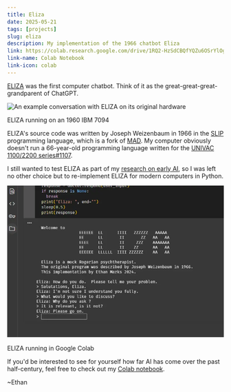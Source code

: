 ```yaml
---
title: Eliza
date: 2025-05-21
tags: [projects]
slug: eliza
description: My implementation of the 1966 chatbot Eliza
link: https://colab.research.google.com/drive/1RQ2-HzSdCBQfYQZu6OSrYlOgOHqbQpn_
link-name: Colab Notebook
link-icon: colab
---
```


[ELIZA](https://en.wikipedia.org/wiki/ELIZA) was the first computer chatbot. Think of it as the great-great-great-grandparent of ChatGPT.

![An example conversation with ELIZA on its original hardware](https://upload.wikimedia.org/wikipedia/commons/thumb/7/79/ELIZA_conversation.png/500px-ELIZA_conversation.png)

ELIZA running on an 1960 IBM 7094

ELIZA's source code was written by Joseph Weizenbaum in 1966 in the [SLIP](https://en.wikipedia.org/wiki/SLIP_(programming_language)) programming language, which is a fork of [MAD](https://en.wikipedia.org/wiki/MAD_(programming_language)). My computer obviously doesn't run a 66-year-old programming language written for the [UNIVAC 1100/2200 series#1107](https://en.wikipedia.org/wiki/UNIVAC_1100/2200_series#1107).

I still wanted to test ELIZA as part of my [research on early AI](../blog/curios/earlyai.html), so I was left no other choice but to re-implement ELIZA for modern computers in Python.

![An example conversation with ELIZA running in my Colab notebook](images/eliza_colab.webp)

ELIZA running in Google Colab

If you'd be interested to see for yourself how far AI has come over the past half-century, feel free to check out my [Colab notebook](https://colab.research.google.com/drive/1RQ2-HzSdCBQfYQZu6OSrYlOgOHqbQpn_).

~Ethan
